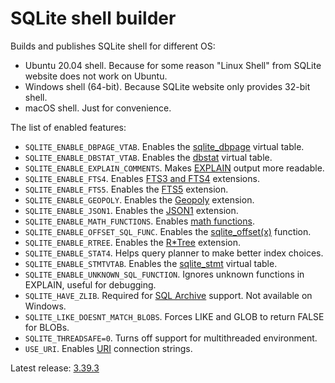 # SQLite shell builder

Builds and publishes SQLite shell for different OS:

-   Ubuntu 20.04 shell. Because for some reason "Linux Shell" from SQLite website does not work on Ubuntu.
-   Windows shell (64-bit). Because SQLite website only provides 32-bit shell.
-   macOS shell. Just for convenience.

The list of enabled features:

- `SQLITE_ENABLE_DBPAGE_VTAB`. Enables the [sqlite_dbpage](https://sqlite.org/dbpage.html) virtual table.
- `SQLITE_ENABLE_DBSTAT_VTAB`. Enables the [dbstat](https://sqlite.org/dbstat.html) virtual table.
- `SQLITE_ENABLE_EXPLAIN_COMMENTS`. Makes [EXPLAIN](https://sqlite.org/lang_explain.html) output more readable.
- `SQLITE_ENABLE_FTS4`. Enables [FTS3 and FTS4](https://sqlite.org/fts3.html) extensions.
- `SQLITE_ENABLE_FTS5`. Enables the [FTS5](https://sqlite.org/fts5.html) extension.
- `SQLITE_ENABLE_GEOPOLY`. Enables the [Geopoly](https://sqlite.org/geopoly.html) extension.
- `SQLITE_ENABLE_JSON1`. Enables the [JSON1](https://sqlite.org/json1.html) extension.
- `SQLITE_ENABLE_MATH_FUNCTIONS`. Enables [math functions](https://sqlite.org/lang_mathfunc.html).
- `SQLITE_ENABLE_OFFSET_SQL_FUNC`. Enables the [sqlite_offset(x)](https://sqlite.org/lang_corefunc.html#sqlite_offset) function.
- `SQLITE_ENABLE_RTREE`. Enables the [R*Tree](https://sqlite.org/rtree.html) extension.
- `SQLITE_ENABLE_STAT4`. Helps query planner to make better index choices.
- `SQLITE_ENABLE_STMTVTAB`. Enables the [sqlite_stmt](https://sqlite.org/stmt.html) virtual table.
- `SQLITE_ENABLE_UNKNOWN_SQL_FUNCTION`. Ignores unknown functions in EXPLAIN, useful for debugging.
- `SQLITE_HAVE_ZLIB`. Required for [SQL Archive](https://sqlite.org/sqlar.html) support. Not available on Windows.
- `SQLITE_LIKE_DOESNT_MATCH_BLOBS`. Forces LIKE and GLOB to return FALSE for BLOBs.
- `SQLITE_THREADSAFE=0`. Turns off support for multithreaded environment.
- `USE_URI`. Enables [URI](https://sqlite.org/uri.html) connection strings.

Latest release: [3.39.3](https://github.com/nalgeon/sqlite/releases/latest)
